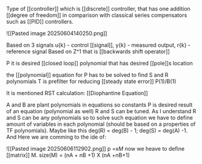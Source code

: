 Type of [[controller]] which is [[discrete]] controller, that has one addition [[degree of freedom]] in comparison with classical series compensators such as [[PID]] controllers.

![[Pasted image 20250604140250.png]]


Based on 3 signals u{k} - control [[signal]], y{k} - measured output, r{k} -reference signal
Based on Z^1 that is [[backwards shift operator]]  

P it is desired [[closed loop]] polynomial that has desired [[pole]]s location 

the [[polynomial]] equation for P has to be solved to find S and R polynomials 
T is prefilter for reducing [[steady state error]] P(1)/B(1) 

It is mentioned RST calculation: [[Diophantine Equation]] 

A and B are plant polynomials in equations so constants P is desired result of an equation (polynomial as well) R and S can be tuned. As I understand R and S can be any polynomials so to solve such equation we have to define amount of variables in each polynomial (should be based on a properties of TF polynomials).  Maybe like this deg(R) = deg(B) - 1; deg(S) = deg(A) -1. And Here we are comming to the ide of:

![[Pasted image 20250606112902.png]]
p =x*M*  now we heave to define [[matrix]] M.  size(M) = (nA + nB +1) X (nA +nB+1)